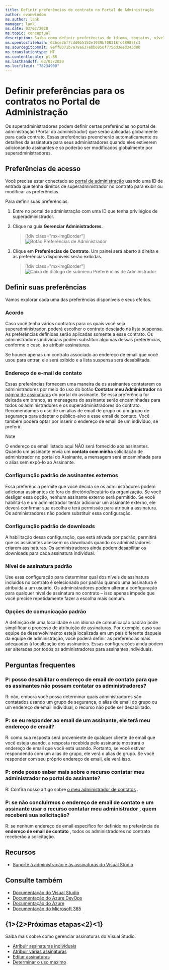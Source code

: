 ```yaml
---
title: Definir preferências de contrato no Portal de Administração
author: evanwindom
ms.author: lank
manager: lank
ms.date: 03/02/2020
ms.topic: conceptual
description: Saiba como definir preferências de idioma, contatos, nível de assinatura e outros no Portal de Administração
ms.openlocfilehash: 63bce3bf7cdd9b5152e1939b708318fc48985fc1
ms.sourcegitcommit: 9eff8371b7a79a637ebb6850f775dd3eed343d8b
ms.translationtype: MT
ms.contentlocale: pt-BR
ms.lasthandoff: 03/03/2020
ms.locfileid: "78234900"
---
```

# <a name="set-preferences-for-your-agreements-in-the-administration-portal"></a>Definir preferências para os contratos no Portal de Administração
Os superadministradores podem definir certas preferências no portal de administração (Portal do administrador) que serão aplicadas globalmente para cada contrato.  Essas preferências preencherão automaticamente os detalhes da assinatura para seus administradores quando eles estiverem adicionando assinantes e só poderão ser modificados globalmente por superadministradores.  

## <a name="access-preferences"></a>Preferências de acesso
Você precisa estar conectado ao [portal de administração](https://manage.visualstudio.com) usando uma ID de entrada que tenha direitos de superadministrador no contrato para exibir ou modificar as preferências.  

Para definir suas preferências:
1. Entre no portal de administração com uma ID que tenha privilégios de superadministrador.
2. Clique na guia **Gerenciar Administradores**.
   > [!div class="mx-imgBorder"]
   > ![Botão Preferências de Administrador](_img/admin-prefs/admin-prefs-button.png)

3. Clique em **Preferências de Contrato**.
Um painel será aberto à direita e as preferências disponíveis serão exibidas. 

   > [!div class="mx-imgBorder"]
   > ![Caixa de diálogo de submenu Preferências de Administrador](_img/admin-prefs/admin-prefs-flyout.png)

## <a name="set-your-preferences"></a>Definir suas preferências
Vamos explorar cada uma das preferências disponíveis e seus efeitos. 

### <a name="agreement"></a>Acordo
Caso você tenha vários contratos para os quais você seja superadministrador, poderá escolher o contrato desejado na lista suspensa.  As preferências definidas serão aplicadas somente a esse contrato.  Os administradores individuais podem substituir algumas dessas preferências, conforme o caso, ao atribuir assinaturas. 

Se houver apenas um contrato associado ao endereço de email que você usou para entrar, ele será exibido e a lista suspensa será desabilitada. 

### <a name="contact-email-address"></a>Endereço de e-mail de contato
Essas preferências fornecem uma maneira de os assinantes contatarem os administradores por meio do uso do botão **Contatar meu Administrador** na [página de assinaturas](https://my.visualstudio.com/subscriptions) do portal do assinante.  Se essa preferência for deixada em branco, as mensagens do assinante serão encaminhadas para todos os administradores e os superadministradores do contrato.  Recomendamos o uso de um alias de email de grupo ou um grupo de segurança para adaptar o público-alvo a esse email de contato. Você também poderá optar por inserir o endereço de email de um indivíduo, se preferir.

> [!NOTE]
> O endereço de email listado aqui NÃO será fornecido aos assinantes.  Quando um assinante envia um **contato com minha** solicitação de administrador no portal do Assinante, a mensagem será encaminhada para o alias sem expô-lo ao Assinante. 

### <a name="default-external-subscribers-setting"></a>Configuração padrão de assinantes externos
Essa preferência permite que você decida se os administradores podem adicionar assinantes de fora do diretório/locatário da organização.  Se você desligar essa opção, nenhum assinante externo será permitido.  Se você habilitá-la e um administrador tentar adicionar um assinante externo, ele deverá confirmar sua escolha e terá permissão para atribuir a assinatura. Os administradores não podem substituir essa configuração. 

### <a name="default-downloads-setting"></a>Configuração padrão de downloads
A habilitação dessa configuração, que está ativada por padrão, permitirá que os assinantes acessem os downloads quando os administradores criarem assinaturas.  Os administradores ainda podem desabilitar os downloads para cada assinatura individual.  

### <a name="default-subscription-level"></a>Nível de assinatura padrão
Use essa configuração para determinar qual dos níveis de assinatura incluídos no contrato é selecionado por padrão quando uma assinatura é atribuída a um usuário.  Os administradores podem alterar a configuração para qualquer nível de assinatura no contrato – isso apenas impede que você precise repetidamente fazer a escolha mais comum. 

### <a name="default-communication-preferences"></a>Opções de comunicação padrão
A definição de uma localidade e um idioma de comunicação padrão pode simplificar o processo de atribuição de assinaturas.  Por exemplo, caso sua equipe de desenvolvimento esteja localizada em um país diferente daquele da equipe de administração, você poderá definir as preferências mais adequadas à localização dos assinantes. Essas configurações ainda podem ser alteradas por todos os administradores para assinantes individuais. 

## <a name="frequently-asked-questions"></a>Perguntas frequentes
### <a name="q--can-i-disable-the-contact-email-address-so-subscribers-cannot-contact-administrators"></a>P: posso desabilitar o **endereço de email de contato** para que os assinantes não possam contatar os administradores?
R: não, embora você possa determinar quais administradores são contatados usando um grupo de segurança, o alias de email do grupo ou um endereço de email individual, o recurso não pode ser desabilitado.

### <a name="q-if-i-answer-a-subscribers-email-will-they-have-my-email-address"></a>P: se eu responder ao email de um assinante, ele terá meu endereço de email?
R: como sua resposta será proveniente de qualquer cliente de email que você esteja usando, a resposta recebida pelo assinante mostrará o endereço de email que você está usando.  Portanto, se você estiver respondendo com um alias de grupo, ele verá o alias de grupo.  Se você responder com seu próprio endereço de email, ele verá isso.  

### <a name="q-where-can-i-find-out-more-about-the-contact-my-admin-feature-in-the-subscriber-portal"></a>P: onde posso saber mais sobre o recurso **contatar meu administrador** no portal do assinante?
R: Confira nosso artigo sobre [o meu administrador de contatos](contact-my-admin.md) . 

### <a name="q-if-we-dont-complete-the-contact-email-address-and-a-subscriber-uses-the-contact-my-admin-feature-who-receives-their-request"></a>P: se não concluirmos o **endereço de email de contato** e um assinante usar o recurso **contatar meu administrador** , quem receberá sua solicitação?
R: se nenhum endereço de email específico for definido na preferência de **endereço de email de contato** , todos os administradores no contrato receberão a solicitação. 

## <a name="resources"></a>Recursos
- [Suporte à administração e às assinaturas do Visual Studio](https://visualstudio.microsoft.com/support/support-overview-vs)

## <a name="see-also"></a>Consulte também
- [Documentação do Visual Studio](https://docs.microsoft.com/visualstudio/)
- [Documentação do Azure DevOps](https://docs.microsoft.com/azure/devops/)
- [Documentação do Azure](https://docs.microsoft.com/azure/)
- [Documentação do Microsoft 365](https://docs.microsoft.com/microsoft-365/)

## <a name="next-steps"></a>{1&gt;{2&gt;Próximas etapas&lt;2}&lt;1}
Saiba mais sobre como gerenciar assinaturas do Visual Studio.
- [Atribuir assinaturas individuais](assign-license.md)
- [Atribuir várias assinaturas](assign-license-bulk.md)
- [Editar assinaturas](edit-license.md)
- [Determinar o uso máximo](maximum-usage.md)



